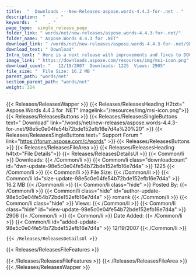 ```yaml
---
title:  "  Downloads ---New-Releases-aspose.words-4.4.3-for-.net . " 
description:  "    . " 
keywords:  "    . " 
page_type:  single_release_page
folder_link: " words/net/new-releases/aspose.words-4.4.3-for-.net/"
folder_name: " Aspose.Words 4.4.3 for .NET"
download_link: " /words/net/new-releases/aspose.words-4.4.3-for-.net/98e5c0e04fe54b72bde152efb16e7d4a"
download_text: " Download"
Intro_text: " Here is a next release with improvements and fixes to DOCX import (which is stil..."
image_link: " https://downloads.aspose.com/resources/img/msi-icon.png"
download_count: "   12/19/2007  Downloads: 1225  Views: 2905"
file_size: "  File Size: 16.2 MB "
parent_path: "words/net"
section_parent_path: "words/net"
weight: 324 
---
```


{{< Releases/ReleasesWapper >}}
  {{< Releases/ReleasesHeading H2txt=" Aspose.Words 4.4.3 for .NET" imagelink="/resources/img/msi-icon.png">}}
  {{< Releases/ReleasesButtons >}}
    {{< Releases/ReleasesSingleButtons text=" Download" link="/words/net/new-releases/aspose.words-4.4.3-for-.net/98e5c0e04fe54b72bde152efb16e7d4a%20%20" >}}
    {{< Releases/ReleasesSingleButtons text=" Support Forum " link="https://forum.aspose.com/c/words" >}}
  {{< Releases/ReleasesButtons >}}
  {{< Releases/ReleasesFileArea >}}
    {{< Releases/ReleasesHeading h4txt="File Details">}}
    {{< Releases/ReleasesDetailsUl >}}
            {{< Common/li  >}} Downloads: {{< /Common/li >}} 
      {{< Common/li class="downloadcount" id="dwn-update-98e5c0e04fe54b72bde152efb16e7d4a" >}} 1225 {{< /Common/li >}} 
      {{< Common/li  >}} File Size: {{< /Common/li >}} 
      {{< Common/li id="size-update-98e5c0e04fe54b72bde152efb16e7d4a" >}} 16.2 MB {{< /Common/li >}} 
      {{< Common/li  class="hide" >}} Posted By: {{< /Common/li >}} 
      {{< Common/li class="hide" id="author-update-98e5c0e04fe54b72bde152efb16e7d4a" >}} romank {{< /Common/li >}} 
      {{< Common/li class="hide"  >}} Views: {{< /Common/li >}} 
      {{< Common/li class="hide" id="view-update-98e5c0e04fe54b72bde152efb16e7d4a" >}} 2906 {{< /Common/li >}} 
      {{< Common/li  >}} Date Added: {{< /Common/li >}} 
      {{< Common/li id="added-update-98e5c0e04fe54b72bde152efb16e7d4a" >}} 12/19/2007 {{< /Common/li >}} 

    {{< /Releases/ReleasesDetailsUl >}}

  {{< Releases/ReleasesFileFeatures >}}
      
  {{< /Releases/ReleasesFileFeatures >}}
 {{< /Releases/ReleasesFileArea >}}
{{< /Releases/ReleasesWapper >}}


